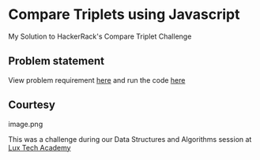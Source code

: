 # Compare Triplets using Javascript

My Solution to HackerRack's Compare Triplet Challenge

## Problem statement

View problem requirement [here](https://www.hackerrank.com/challenges/compare-the-triplets/problem) and run the code [here](https://replit.com/@Nems1/Lux-tech-CompTriplets#script.js)

## Courtesy

image.png

This was a challenge during our Data Structures and Algorithms session at [Lux Tech Academy](https://twitter.com/lux_academy)

